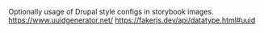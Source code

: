 Optionally usage of Drupal style configs in storybook images.
https://www.uuidgenerator.net/
https://fakerjs.dev/api/datatype.html#uuid